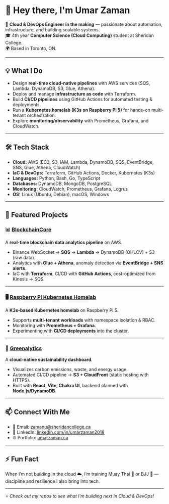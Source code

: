 # 👋 Hey there, I'm Umar Zaman  

🚀 **Cloud & DevOps Engineer in the making** — passionate about automation, infrastructure, and building scalable systems.  
🎓 4th year **Computer Science (Cloud Computing)** student at Sheridan College.  
🌍 Based in Toronto, ON.  

---

## 💡 What I Do
- Design **real-time cloud-native pipelines** with AWS services (SQS, Lambda, DynamoDB, S3, Glue, Athena).  
- Deploy and manage **infrastructure as code** with Terraform.  
- Build **CI/CD pipelines** using GitHub Actions for automated testing & deployments.  
- Run a **Kubernetes homelab (K3s on Raspberry Pi 5)** for hands-on multi-tenant orchestration.  
- Explore **monitoring/observability** with Prometheus, Grafana, and CloudWatch.  

---

## 🛠️ Tech Stack
- **Cloud:** AWS (EC2, S3, IAM, Lambda, DynamoDB, SQS, EventBridge, SNS, Glue, Athena, CloudWatch)  
- **IaC & DevOps:** Terraform, GitHub Actions, Docker, Kubernetes (K3s)  
- **Languages:** Python, Bash, Go, TypeScript  
- **Databases:** DynamoDB, MongoDB, PostgreSQL  
- **Monitoring:** CloudWatch, Prometheus, Grafana, Logrus  
- **OS:** Linux (Ubuntu, Debian), macOS, Windows  

---

## 🔧 Featured Projects  

### 📊 [BlockchainCore](https://github.com/umar11b/BlockchainCore)  
A **real-time blockchain data analytics pipeline** on AWS.  
- Binance WebSocket → **SQS** → **Lambda** → DynamoDB (OHLCV) + S3 (raw data).  
- Analytics with **Glue + Athena**, anomaly detection via **EventBridge + SNS alerts**.  
- IaC with **Terraform**, CI/CD with **GitHub Actions**, cost-optimized from Kinesis → SQS.  

---

### 🖥️ [Raspberry Pi Kubernetes Homelab](https://github.com/umar11b/k3s-showcase)
A **K3s-based Kubernetes homelab** on Raspberry Pi 5.  
- Supports **multi-tenant workloads** with namespace isolation & RBAC.  
- Monitoring with **Prometheus + Grafana**.  
- Experimenting with **CI/CD deployments** into the cluster.  

---

### 🌱 [Greenalytics](https://github.com/umar11b/Greenalytics)  
A **cloud-native sustainability dashboard**.  
- Visualizes carbon emissions, waste, and energy usage.  
- Automated CI/CD pipeline → **S3 + CloudFront** (static hosting with HTTPS).  
- Built with **React, Vite, Chakra UI**, backend planned with **Node.js/DynamoDB**.  

---

## 📫 Connect With Me
- 📧 Email: [zamanu@sheridancollege.ca](mailto:zamanu@sheridancollege.ca)  
- 💼 LinkedIn: [linkedin.com/in/umarzaman2018](https://linkedin.com/in/umarzaman2018)  
- 🌐 Portfolio: [umarzaman.ca](https://umarzaman.ca)  

---

## ⚡ Fun Fact
When I’m not building in the cloud ☁️, I’m training Muay Thai 🥊 or BJJ 🥋 — discipline and resilience I also bring into tech.  

---

⭐️ *Check out my repos to see what I’m building next in Cloud & DevOps!*  
